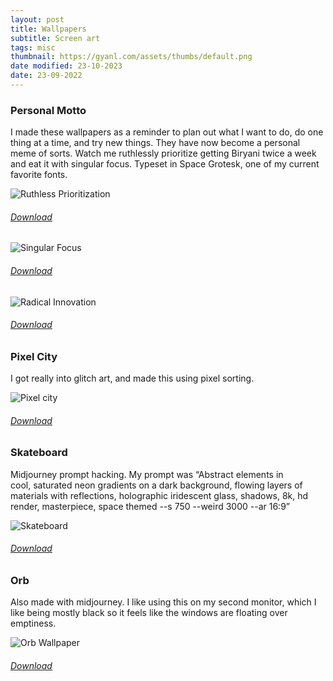 ```yaml
---
layout: post
title: Wallpapers
subtitle: Screen art
tags: misc
thumbnail: https://gyanl.com/assets/thumbs/default.png
date modified: 23-10-2023
date: 23-09-2022
---
```


### Personal Motto

I made these wallpapers as a reminder to plan out what I want to do, do one thing at a time, and try new things. They have now become a personal meme of sorts. Watch me ruthlessly prioritize getting Biryani twice a week and eat it with singular focus. Typeset in Space Grotesk, one of my current favorite fonts.

![Ruthless Prioritization](https://gyanl.com/assets/ruthless.png)

###### <a href="https://gyanl.com/assets/ruthless.png" download>Download</a>

![Singular Focus](https://gyanl.com/assets/singular.png)

###### <a href="https://gyanl.com/assets/singular.png" download>Download</a>

![Radical Innovation](https://gyanl.com/assets/radical.png)

###### <a href="https://gyanl.com/assets/radical.png" download>Download</a>

### Pixel City

I got really into glitch art, and made this using pixel sorting. 

![Pixel city](https://gyanl.com/assets/pixelcity.png)

###### <a href="https://gyanl.com/assets/pixelcity.png" download>Download</a>

### Skateboard

Midjourney prompt hacking. My prompt was “Abstract elements in cool, saturated neon gradients on a dark background, flowing layers of materials with reflections, holographic iridescent glass, shadows, 8k, hd render, masterpiece, space themed --s 750 --weird 3000 --ar 16:9”

![Skateboard](https://gyanl.com/assets/skateboard-4k.png)

###### <a href="https://gyanl.com/assets/skateboard-4k.png" download>Download</a>

### Orb

Also made with midjourney. I like using this on my second monitor, which I like being mostly black so it feels like the windows are floating over emptiness.

![Orb Wallpaper](https://gyanl.com/assets/orb.png)

###### <a href="https://gyanl.com/assets/orb.png" download>Download</a>
